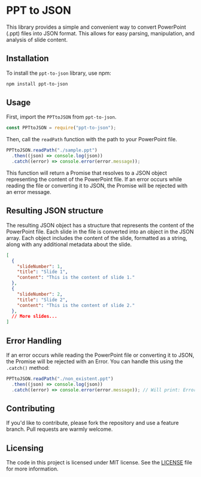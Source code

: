 # PPT to JSON

This library provides a simple and convenient way to convert PowerPoint (.ppt) files into JSON format. This allows for easy parsing, manipulation, and analysis of slide content.

## Installation

To install the `ppt-to-json` library, use npm:

```bash
npm install ppt-to-json
```

## Usage

First, import the `PPTtoJSON` from `ppt-to-json`.

```javascript
const PPTtoJSON = require("ppt-to-json");
```

Then, call the `readPath` function with the path to your PowerPoint file.

```javascript
PPTtoJSON.readPath("./sample.ppt")
  .then((json) => console.log(json))
  .catch((error) => console.error(error.message));
```

This function will return a Promise that resolves to a JSON object representing the content of the PowerPoint file. If an error occurs while reading the file or converting it to JSON, the Promise will be rejected with an error message.

## Resulting JSON structure

The resulting JSON object has a structure that represents the content of the PowerPoint file. Each slide in the file is converted into an object in the JSON array. Each object includes the content of the slide, formatted as a string, along with any additional metadata about the slide.

```json
[
  {
    "slideNumber": 1,
    "title": "Slide 1",
    "content": "This is the content of slide 1."
  },
  {
    "slideNumber": 2,
    "title": "Slide 2",
    "content": "This is the content of slide 2."
  },
  // More slides...
]
```

## Error Handling

If an error occurs while reading the PowerPoint file or converting it to JSON, the Promise will be rejected with an Error. You can handle this using the `.catch()` method:

```javascript
PPTtoJSON.readPath("./non_existent.ppt")
  .then((json) => console.log(json))
  .catch((error) => console.error(error.message)); // Will print: Error: File not found: ./non_existent.ppt
```

## Contributing

If you'd like to contribute, please fork the repository and use a feature branch. Pull requests are warmly welcome.

## Licensing

The code in this project is licensed under MIT license. See the [LICENSE](LICENSE) file for more information.
